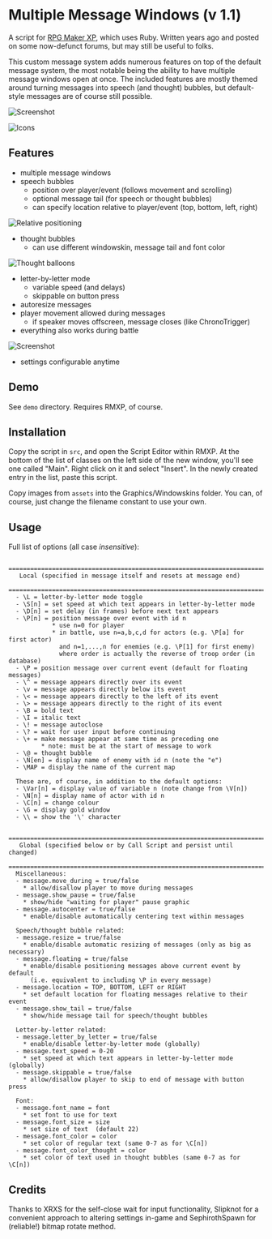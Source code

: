 Multiple Message Windows (v 1.1)
===

A script for [RPG Maker XP](http://en.wikipedia.org/wiki/RPG_Maker_XP), which uses Ruby. Written years ago and posted on some now-defunct forums, but may still be useful to folks.

This custom message system adds numerous features on top of the default message system, the most notable being the ability to have multiple message windows open at once. The included features are mostly themed around turning messages into speech (and thought) bubbles, but default-style messages are of course still possible.

![Screenshot](http://s88387243.onlinehome.us/rmxp/multiple_message_windows/hands_off.png)

![Icons](http://s88387243.onlinehome.us/rmxp/multiple_message_windows/icons.png)


Features
---

* multiple message windows
* speech bubbles
   * position over player/event (follows movement and scrolling)
   * optional message tail (for speech or thought bubbles)
   * can specify location relative to player/event (top, bottom, left, right)

![Relative positioning](http://s88387243.onlinehome.us/rmxp/multiple_message_windows/balloon_locations.png)

* thought bubbles
   * can use different windowskin, message tail and font color

![Thought balloons](http://s88387243.onlinehome.us/rmxp/multiple_message_windows/thought_balloon.png)

* letter-by-letter mode
   * variable speed (and delays)
   * skippable on button press
* autoresize messages
* player movement allowed during messages
   * if speaker moves offscreen, message closes (like ChronoTrigger)
* everything also works during battle

![Screenshot](http://s88387243.onlinehome.us/rmxp/multiple_message_windows/smacktalk.png)

* settings configurable anytime

Demo
---

See `demo` directory. Requires RMXP, of course.

Installation
---
Copy the script in `src`, and open the Script Editor within RMXP. At the bottom of the list of classes on the left side of the new window, you'll see one called "Main". Right click on it and select "Insert". In the newly created entry in the list, paste this script.

Copy images from `assets` into the Graphics/Windowskins folder. You can, of course, just change the filename constant to use your own.

Usage
---

Full list of options (all case *insensitive*):
  
```
  =============================================================================
   Local (specified in message itself and resets at message end)
  =============================================================================
  - \L = letter-by-letter mode toggle
  - \S[n] = set speed at which text appears in letter-by-letter mode
  - \D[n] = set delay (in frames) before next text appears
  - \P[n] = position message over event with id n
            * use n=0 for player
            * in battle, use n=a,b,c,d for actors (e.g. \P[a] for first actor)
              and n=1,...,n for enemies (e.g. \P[1] for first enemy)
              where order is actually the reverse of troop order (in database)
  - \P = position message over current event (default for floating messages)
  - \^ = message appears directly over its event
  - \v = message appears directly below its event
  - \< = message appears directly to the left of its event
  - \> = message appears directly to the right of its event
  - \B = bold text
  - \I = italic text
  - \! = message autoclose
  - \? = wait for user input before continuing
  - \+ = make message appear at same time as preceding one
         * note: must be at the start of message to work
  - \@ = thought bubble
  - \N[en] = display name of enemy with id n (note the "e")
  - \MAP = display the name of the current map

  These are, of course, in addition to the default options:
  - \Var[n] = display value of variable n (note change from \V[n])
  - \N[n] = display name of actor with id n
  - \C[n] = change colour
  - \G = display gold window
  - \\ = show the '\' character
  
  =============================================================================
   Global (specified below or by Call Script and persist until changed)
  =============================================================================
  Miscellaneous:
  - message.move_during = true/false
    * allow/disallow player to move during messages
  - message.show_pause = true/false
    * show/hide "waiting for player" pause graphic
  - message.autocenter = true/false
    * enable/disable automatically centering text within messages
  
  Speech/thought bubble related:
  - message.resize = true/false
    * enable/disable automatic resizing of messages (only as big as necessary)
  - message.floating = true/false
    * enable/disable positioning messages above current event by default
      (i.e. equivalent to including \P in every message)
  - message.location = TOP, BOTTOM, LEFT or RIGHT
    * set default location for floating messages relative to their event
  - message.show_tail = true/false
    * show/hide message tail for speech/thought bubbles

  Letter-by-letter related:
  - message.letter_by_letter = true/false
    * enable/disable letter-by-letter mode (globally)
  - message.text_speed = 0-20
    * set speed at which text appears in letter-by-letter mode (globally)
  - message.skippable = true/false
    * allow/disallow player to skip to end of message with button press

  Font:
  - message.font_name = font
    * set font to use for text
  - message.font_size = size
    * set size of text  (default 22)
  - message.font_color = color
    * set color of regular text (same 0-7 as for \C[n])
  - message.font_color_thought = color
    * set color of text used in thought bubbles (same 0-7 as for \C[n])

```  

Credits
---

Thanks to XRXS for the self-close wait for input functionality, Slipknot for a convenient approach to altering settings in-game and SephirothSpawn for (reliable!) bitmap rotate method.
